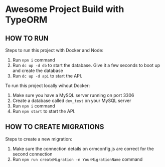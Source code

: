 # Awesome Project Build with TypeORM

## HOW TO RUN

Steps to run this project with Docker and Node:

1. Run `npm i` command
2. Run `dc up -d db` to start the database. Give it a few seconds to boot up and create the database
3. Run `dc up -d api` to start the API.

To run this project locally wihout Docker:

1. Make sure you have a MySQL server running on port 3306
2. Create a database called `dev_test` on your MySQL server
3. Run `npm i` command
4. Run `npm start` to start the API.

## HOW TO CREATE MIGRATIONS

Steps to create a new migration:

1. Make sure the connection details on ormconfig.js are correct for the second connection
2. Run `npm run createMigration -n YourMigrationName` command